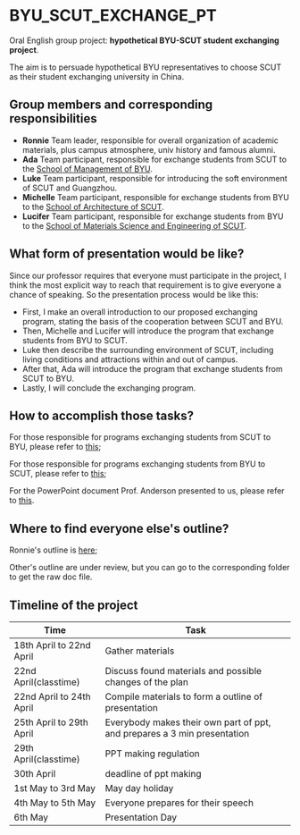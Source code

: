 BYU_SCUT_EXCHANGE_PT
====================

Oral English group project: **hypothetical BYU-SCUT student exchanging project**.

The aim is to persuade hypothetical BYU representatives to choose SCUT as their student exchanging university in China.

## Group members and corresponding responsibilities

* __Ronnie__ Team leader, responsible for overall organization of academic materials, plus campus atmosphere, univ history and famous alumni.
* __Ada__ Team participant, responsible for exchange students from SCUT to the [School of Management of BYU](http://marriottschool.byu.edu/).
* __Luke__ Team participant, responsible for introducing the soft environment of SCUT and Guangzhou.
* __Michelle__ Team participant, responsible for exchange students from BYU to the [School of Architecture of SCUT](http://www.scut.edu.cn/architecture/).
* __Lucifer__ Team participant, responsible for exchange students from BYU to the [School of Materials Science and Engineering of SCUT](http://www2.scut.edu.cn/material/).

## What form of presentation would be like?

Since our professor requires that everyone must participate in the project, I think the most explicit way to reach that requirement is to give everyone a chance of speaking. So the presentation process would be like this: 

* First, I make an overall introduction to our proposed exchanging program, stating the basis of the cooperation between SCUT and BYU.
* Then, Michelle and Lucifer will introduce the program that exchange students from BYU to SCUT.
* Luke then describe the surrounding environment of SCUT, including living conditions and attractions within and out of campus.
* After that, Ada will introduce the program that exchange students from SCUT to BYU.
* Lastly, I will conclude the exchanging program.

## How to accomplish those tasks?

For those responsible for programs exchanging students from SCUT to BYU, please refer to [this](https://github.com/wattlebird/BYU_SCUT_EXCHANGE_PT/blob/master/SCUT_to_BYU_guide.md);

For those responsible for programs exchanging students from BYU to SCUT, please refer to [this](https://github.com/wattlebird/BYU_SCUT_EXCHANGE_PT/blob/master/BYU_to_SCUT_guide.md);

For the PowerPoint document Prof. Anderson presented to us, please refer to [this](https://github.com/wattlebird/BYU_SCUT_EXCHANGE_PT/blob/master/BYU_SCUT_Student_Exchange_PPT.pptx?raw=true).

## Where to find everyone else's outline?

Ronnie's outline is [here](https://github.com/wattlebird/BYU_SCUT_EXCHANGE_PT/blob/master/Ronnie/Outline.md);

Other's outline are under review, but you can go to the corresponding folder to get the raw doc file.

## Timeline of the project

| Time                     | Task                                                                     |
| ------------------------ | ------------------------------------------------------------------------ |
| 18th April to 22nd April | Gather materials                                                         |
| 22nd April(classtime)    | Discuss found materials and possible changes of the plan                 |
| 22nd April to 24th April | Compile materials to form a outline of presentation                      |
| 25th April to 29th April | Everybody makes their own part of ppt, and prepares a 3 min presentation |
| 29th April(classtime)    | PPT making regulation                                                    |
| 30th April               | deadline of ppt making                                                   |
| 1st May to 3rd May       | May day holiday                                                          |
| 4th May to 5th May       | Everyone prepares for their speech                                       |
| 6th May                  | Presentation Day                                                         |

